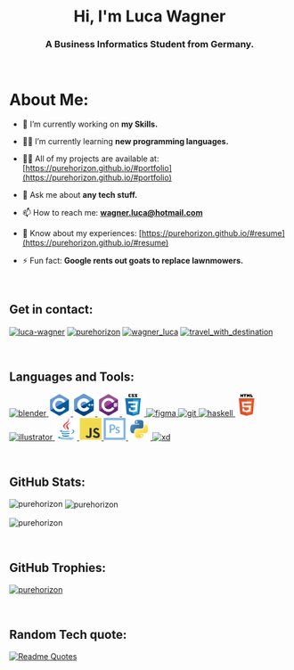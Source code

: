 <h1 align="center">Hi, I'm Luca Wagner</h1>
<h3 align="center">A Business Informatics Student from Germany.</h3>
<br>

<h1 align="left"> About Me: </h1>

- 🔭 I’m currently working on **my Skills.**

- 👨‍💻 I’m currently learning **new programming languages.**

- 👨‍💻 All of my projects are available at: [https://purehorizon.github.io/#portfolio](https://purehorizon.github.io/#portfolio)

- 💬 Ask me about **any tech stuff.**

- 📫 How to reach me: **wagner.luca@hotmail.com**

- 📄 Know about my experiences: [https://purehorizon.github.io/#resume](https://purehorizon.github.io/#resume)

- ⚡ Fun fact: **Google rents out goats to replace lawnmowers.**

<br>

<h2 align="left">Get in contact:</h2>
<p align="left">
<a href="https://linkedin.com/in/luca-wagner" target="blank"><img align="center" src="https://raw.githubusercontent.com/rahuldkjain/github-profile-readme-generator/master/src/images/icons/Social/linked-in-alt.svg" alt="luca-wagner" height="30" width="40" /></a>
<a href="https://dev.to/purehorizon" target="blank"><img align="center" src="https://raw.githubusercontent.com/rahuldkjain/github-profile-readme-generator/master/src/images/icons/Social/devto.svg" alt="purehorizon" height="30" width="40" /></a>
<a href="https://www.hackerrank.com/wagner_luca" target="blank"><img align="center" src="https://raw.githubusercontent.com/rahuldkjain/github-profile-readme-generator/master/src/images/icons/Social/hackerrank.svg" alt="wagner_luca" height="30" width="40" /></a>
<a href="https://instagram.com/travel_with_destination" target="blank"><img align="center" src="https://raw.githubusercontent.com/rahuldkjain/github-profile-readme-generator/master/src/images/icons/Social/instagram.svg" alt="travel_with_destination" height="30" width="40" /></a>
</p>

<br>

<h2 align="left">Languages and Tools:</h2>
<p align="left"> <a href="https://www.blender.org/" target="_blank" rel="noreferrer"> <img src="https://download.blender.org/branding/community/blender_community_badge_white.svg" alt="blender" width="40" height="40"/> </a> <a href="https://www.cprogramming.com/" target="_blank" rel="noreferrer"> <img src="https://raw.githubusercontent.com/devicons/devicon/master/icons/c/c-original.svg" alt="c" width="40" height="40"/> </a> <a href="https://www.w3schools.com/cpp/" target="_blank" rel="noreferrer"> <img src="https://raw.githubusercontent.com/devicons/devicon/master/icons/cplusplus/cplusplus-original.svg" alt="cplusplus" width="40" height="40"/> </a> <a href="https://www.w3schools.com/cs/" target="_blank" rel="noreferrer"> <img src="https://raw.githubusercontent.com/devicons/devicon/master/icons/csharp/csharp-original.svg" alt="csharp" width="40" height="40"/> </a> <a href="https://www.w3schools.com/css/" target="_blank" rel="noreferrer"> <img src="https://raw.githubusercontent.com/devicons/devicon/master/icons/css3/css3-original-wordmark.svg" alt="css3" width="40" height="40"/> </a> <a href="https://www.figma.com/" target="_blank" rel="noreferrer"> <img src="https://www.vectorlogo.zone/logos/figma/figma-icon.svg" alt="figma" width="40" height="40"/> </a> <a href="https://git-scm.com/" target="_blank" rel="noreferrer"> <img src="https://www.vectorlogo.zone/logos/git-scm/git-scm-icon.svg" alt="git" width="40" height="40"/> </a> <a href="https://www.haskell.org/" target="_blank" rel="noreferrer"> <img src="https://upload.wikimedia.org/wikipedia/commons/1/1c/Haskell-Logo.svg" alt="haskell" width="40" height="40"/> </a> <a href="https://www.w3.org/html/" target="_blank" rel="noreferrer"> <img src="https://raw.githubusercontent.com/devicons/devicon/master/icons/html5/html5-original-wordmark.svg" alt="html5" width="40" height="40"/> </a> <a href="https://www.adobe.com/in/products/illustrator.html" target="_blank" rel="noreferrer"> <img src="https://www.vectorlogo.zone/logos/adobe_illustrator/adobe_illustrator-icon.svg" alt="illustrator" width="40" height="40"/> </a> <a href="https://www.java.com" target="_blank" rel="noreferrer"> <img src="https://raw.githubusercontent.com/devicons/devicon/master/icons/java/java-original.svg" alt="java" width="40" height="40"/> </a> <a href="https://developer.mozilla.org/en-US/docs/Web/JavaScript" target="_blank" rel="noreferrer"> <img src="https://raw.githubusercontent.com/devicons/devicon/master/icons/javascript/javascript-original.svg" alt="javascript" width="40" height="40"/> </a> <a href="https://www.photoshop.com/en" target="_blank" rel="noreferrer"> <img src="https://raw.githubusercontent.com/devicons/devicon/master/icons/photoshop/photoshop-line.svg" alt="photoshop" width="40" height="40"/> </a> <a href="https://www.python.org" target="_blank" rel="noreferrer"> <img src="https://raw.githubusercontent.com/devicons/devicon/master/icons/python/python-original.svg" alt="python" width="40" height="40"/> </a> <a href="https://www.adobe.com/products/xd.html" target="_blank" rel="noreferrer"> <img src="https://cdn.worldvectorlogo.com/logos/adobe-xd.svg" alt="xd" width="40" height="40"/> </a> </p>

<br>

<h2 align="left">GitHub Stats:</h2>

<p><img align="left" src="https://github-readme-stats.vercel.app/api/top-langs?username=purehorizon&show_icons=true&theme=dracula&title_color=6e6bff&text_color=79e2cd&bg_color=151515&locale=en&layout=compact" alt="purehorizon" /></p>

<p>&nbsp;<img align="center" src="https://github-readme-stats.vercel.app/api?username=purehorizon&show_icons=true&theme=dracula&title_color=6e6bff&text_color=79e2cd&bg_color=151515&locale=en" alt="purehorizon" /></p>

<p><img align="center" src="https://github-readme-streak-stats.herokuapp.com/?user=purehorizon&theme=dark" alt="purehorizon" /></p>

<br>

<h2 align="left">GitHub Trophies:</h2>

<p align="left"> <a href="https://github.com/ryo-ma/github-profile-trophy"><img src="https://github-profile-trophy.vercel.app/?username=purehorizon" alt="purehorizon" /></a> </p>

<br>

<h2 align="left">Random Tech quote:</h2>

[![Readme Quotes](https://quotes-github-readme.vercel.app/api?type=horizontal&theme=dracula)](https://github.com/piyushsuthar/github-readme-quotes)
